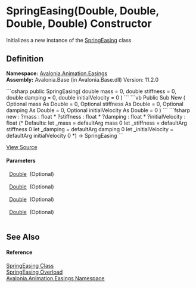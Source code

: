 # SpringEasing(Double, Double, Double, Double) Constructor


Initializes a new instance of the <a href="T_Avalonia_Animation_Easings_SpringEasing">SpringEasing</a> class



## Definition
**Namespace:** <a href="N_Avalonia_Animation_Easings">Avalonia.Animation.Easings</a>  
**Assembly:** Avalonia.Base (in Avalonia.Base.dll) Version: 11.2.0

<Tabs groupId="api-code-preview">
<TabItem value="csharp" label="C#">
```csharp
public SpringEasing(
	double mass = 0,
	double stiffness = 0,
	double damping = 0,
	double initialVelocity = 0
)
```
</TabItem>
<TabItem value="vb" label="VB">
```vb
Public Sub New ( 
	Optional mass As Double = 0,
	Optional stiffness As Double = 0,
	Optional damping As Double = 0,
	Optional initialVelocity As Double = 0
)
```
</TabItem>
<TabItem value="fsharp" label="F#">
```fsharp
new : 
        ?mass : float * 
        ?stiffness : float * 
        ?damping : float * 
        ?initialVelocity : float 
(* Defaults:
        let _mass = defaultArg mass 0
        let _stiffness = defaultArg stiffness 0
        let _damping = defaultArg damping 0
        let _initialVelocity = defaultArg initialVelocity 0
*)
-> SpringEasing
```
</TabItem>
</Tabs>



<a href="https://github.com/AvaloniaUI/Avalonia/tree/master/src/Avalonia.Base/Animation/Easings/SpringEasing.cs#L58" title="View the source code">View Source</a>



#### Parameters
<dl><dt>  <a href="https://learn.microsoft.com/dotnet/api/system.double" target="_blank" rel="noopener noreferrer">Double</a>  (Optional)</dt><dd> </dd><dt>  <a href="https://learn.microsoft.com/dotnet/api/system.double" target="_blank" rel="noopener noreferrer">Double</a>  (Optional)</dt><dd> </dd><dt>  <a href="https://learn.microsoft.com/dotnet/api/system.double" target="_blank" rel="noopener noreferrer">Double</a>  (Optional)</dt><dd> </dd><dt>  <a href="https://learn.microsoft.com/dotnet/api/system.double" target="_blank" rel="noopener noreferrer">Double</a>  (Optional)</dt><dd> </dd></dl>

## See Also


#### Reference
<a href="T_Avalonia_Animation_Easings_SpringEasing">SpringEasing Class</a>  
<a href="Overload_Avalonia_Animation_Easings_SpringEasing__ctor">SpringEasing Overload</a>  
<a href="N_Avalonia_Animation_Easings">Avalonia.Animation.Easings Namespace</a>  

